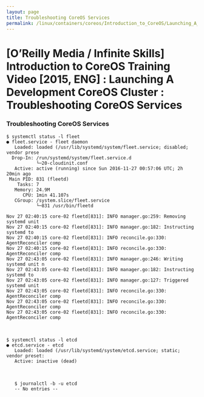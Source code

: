 ```yaml
---
layout: page
title: Troubleshooting CoreOS Services
permalink: /linux/containers/coreos/Introduction_to_CoreOS/Launching_A_Development_CoreOS_Cluster/Troubleshooting_CoreOS_Services/
---
```



# [O’Reilly Media / Infinite Skills] Introduction to CoreOS Training Video [2015, ENG] : Launching A Development CoreOS Cluster : Troubleshooting CoreOS Services



### Troubleshooting CoreOS Services


    $ systemctl status -l fleet
    ● fleet.service - fleet daemon
       Loaded: loaded (/usr/lib/systemd/system/fleet.service; disabled; vendor prese
      Drop-In: /run/systemd/system/fleet.service.d
               └─20-cloudinit.conf
       Active: active (running) since Sun 2016-11-27 00:57:06 UTC; 2h 20min ago
     Main PID: 831 (fleetd)
        Tasks: 7
       Memory: 24.9M
          CPU: 1min 41.107s
       CGroup: /system.slice/fleet.service
               └─831 /usr/bin/fleetd

    Nov 27 02:40:15 core-02 fleetd[831]: INFO manager.go:259: Removing systemd unit
    Nov 27 02:40:15 core-02 fleetd[831]: INFO manager.go:182: Instructing systemd to
    Nov 27 02:40:15 core-02 fleetd[831]: INFO reconcile.go:330: AgentReconciler comp
    Nov 27 02:40:15 core-02 fleetd[831]: INFO reconcile.go:330: AgentReconciler comp
    Nov 27 02:43:05 core-02 fleetd[831]: INFO manager.go:246: Writing systemd unit n
    Nov 27 02:43:05 core-02 fleetd[831]: INFO manager.go:182: Instructing systemd to
    Nov 27 02:43:05 core-02 fleetd[831]: INFO manager.go:127: Triggered systemd unit
    Nov 27 02:43:05 core-02 fleetd[831]: INFO reconcile.go:330: AgentReconciler comp
    Nov 27 02:43:05 core-02 fleetd[831]: INFO reconcile.go:330: AgentReconciler comp
    Nov 27 02:43:05 core-02 fleetd[831]: INFO reconcile.go:330: AgentReconciler comp


<br/>

    $ systemctl status -l etcd
    ● etcd.service - etcd
       Loaded: loaded (/usr/lib/systemd/system/etcd.service; static; vendor preset:
       Active: inactive (dead)


<br/>

       $ journalctl -b -u etcd
       -- No entries --
